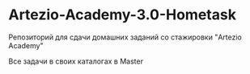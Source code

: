 # Artezio-Academy-3.0-Hometask
Репозиторий для сдачи домашних заданий со стажировки "Artezio Academy"

Все задачи в своих каталогах в Master

